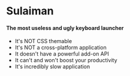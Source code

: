 # Sulaiman
#### The most useless and ugly keyboard launcher

- It's NOT CSS themable
- It's NOT a cross-platform application
- It doesn't have a powerful add-on API
- It can't and won't boost your productivity
- It's incredibly slow application